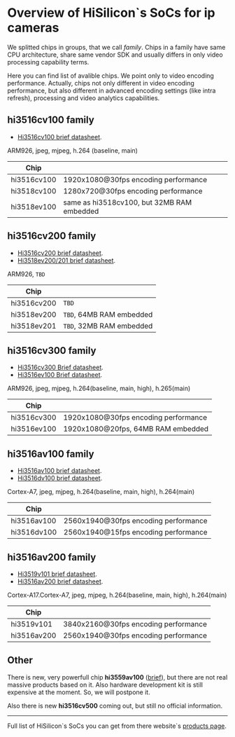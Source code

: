 # Overview of HiSilicon`s SoCs for ip cameras

We splitted chips in groups, that we call *family*. Chips in a family have same CPU architecture, share same vendor SDK and 
usually differs in only video processing capability terms. 

Here you can find list of avalible chips. We point only to video encoding performance. 
Actually, chips not only different in video encoding performance, but also different in advanced encoding settings (like intra refresh), 
processing and video analytics capabilities.

## hi3516cv100 family 

* [Hi3516cv100 brief datasheet](/hardware/briefs/hi3516cv100.pdf).

ARM926, jpeg, mjpeg, h.264 (baseline, main)

|Chip| |
|----|--|
|hi3516cv100|1920x1080@30fps encoding performance|
|hi3518cv100|1280x720@30fps encoding performance|
|hi3518ev100|same as hi3518cv100, but 32MB RAM embedded|




## hi3516cv200 family

* [Hi3516cv200 brief datasheet](/hardware/briefs/hi3516cv200.pdf).
* [Hi3518ev200/201 brief datasheet](/hardware/briefs/hi3518ev200.pdf).

ARM926, `TBD`

|Chip| |
|----|--|
|hi3516cv200|`TBD` |
|hi3518ev200|`TBD`, 64MB RAM embedded|
|hi3518ev201|`TBD`, 32MB RAM embedded|



## hi3516cv300 family
* [Hi3516cv300 Brief datasheet](/hardware/briefs/hi3516cv300.pdf).
* [Hi3516ev100 Brief datasheet](/hardware/briefs/hi3516ev100.pdf).

ARM926, jpeg, mjpeg, h.264(baseline, main, high), h.265(main)

|Chip| |
|----|--|
|hi3516cv300|1920x1080@30fps encoding performance |
|hi3516ev100|1920x1080@20fps, 64MB RAM embedded|


## hi3516av100 family
* [Hi3516av100 brief datasheet](/hardware/briefs/hi3516av100.pdf).
* [Hi3516dv100 brief datasheet](/hardware/briefs/hi3516dv100.pdf).

Cortex-A7, jpeg, mjpeg, h.264(baseline, main, high), h.264(main)

|Chip| |
|----|--|
|hi3516av100|2560x1940@30fps encoding performance|
|hi3516dv100|2560x1940@15fps encoding performance|


## hi3516av200 family
* [Hi3519v101 brief datasheet](/hardware/briefs/hi3519v101.pdf).
* [Hi3516av200 brief datasheet](/hardware/briefs/hi3516av200.pdf).

Cortex-A17.Cortex-A7, jpeg, mjpeg, h.264(baseline, main, high), h.264(main)

|Chip| |
|----|---|
|hi3519v101|3840x2160@30fps encoding performance|
|hi3516av200|2560x1940@30fps encoding performance |

## Other

There is new, very powerfull chip **hi3559av100** ([brief](/hardware/briefs/hi3559av100.pdf)), but there are not real massive products based on it.
Also hardware development kit is still expensive at the moment. So, we will postpone it.

Also there is new **hi3516cv500** coming out, but still no official information.

-----

Full list of HiSilicon\`s SoCs you can get from there website\`s [products page](http://www.hisilicon.com/en/Products).

